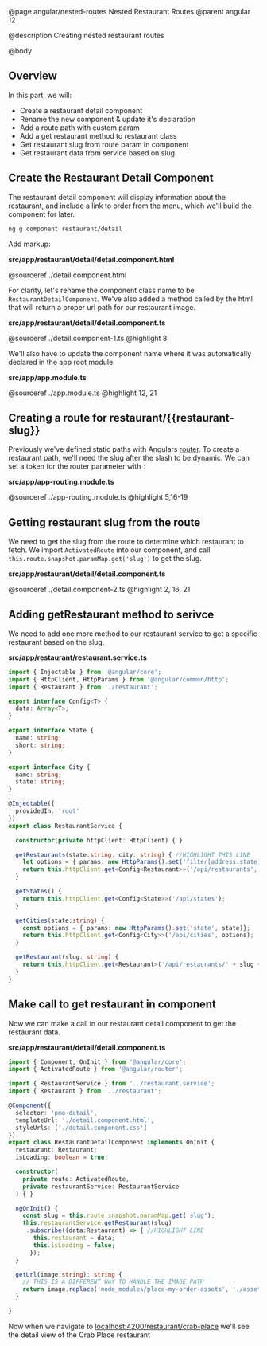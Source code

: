 @page angular/nested-routes Nested Restaurant Routes
@parent angular 12

@description Creating nested restaurant routes

@body

## Overview

In this part, we will:

- Create a restaurant detail component
- Rename the new component & update it's declaration
- Add a route path with custom param
- Add a get restaurant method to restaurant class
- Get restaurant slug from route param in component
- Get restaurant data from service based on slug

## Create the Restaurant Detail Component

The restaurant detail component will display information about the restaurant, and include a link to order from the menu, which we'll build the component for later. 

```bash
ng g component restaurant/detail
```

Add markup:

__src/app/restaurant/detail/detail.component.html__

@sourceref ./detail.component.html


For clarity, let's rename the component class name to be `RestaurantDetailComponent`. We've also added a method called by the html that will return a proper url path for our restaurant image. 

__src/app/restaurant/detail/detail.component.ts__

@sourceref ./detail.component-1.ts
@highlight 8

We'll also have to update the component name where it was automatically declared in the app root module.

__src/app/app.module.ts__

@sourceref ./app.module.ts
@highlight 12, 21

## Creating a route for restaurant/{{restaurant-slug}}

Previously we've defined static paths with Angulars <a href="https://angular.io/guide/router" target="_blank">router</a>. To create a restaurant path, we'll need the slug after the slash to be dynamic. We can set a token for the router parameter with `:`

__src/app/app-routing.module.ts__

@sourceref ./app-routing.module.ts
@highlight 5,16-19

## Getting restaurant slug from the route

We need to get the slug from the route to determine which restaurant to fetch. We import `ActivatedRoute` into our component, and call `this.route.snapshot.paramMap.get('slug')` to get the slug.

__src/app/restaurant/detail/detail.component.ts__

@sourceref ./detail.component-2.ts
@highlight 2, 16, 21

## Adding getRestaurant method to serivce

We need to add one more method to our restaurant service to get a specific restaurant based on the slug. 

__src/app/restaurant/restaurant.service.ts__

```typescript
import { Injectable } from '@angular/core';
import { HttpClient, HttpParams } from '@angular/common/http';
import { Restaurant } from './restaurant';

export interface Config<T> {
  data: Array<T>;
}

export interface State {
  name: string;
  short: string;
}

export interface City {
  name: string;
  state: string;
}

@Injectable({
  providedIn: 'root'
})
export class RestaurantService {

  constructor(private httpClient: HttpClient) { }

  getRestaurants(state:string, city: string) { //HIGHLIGHT THIS LINE
    let options = { params: new HttpParams().set('filter[address.state]', state).set('filter[address.city]', city) };
    return this.httpClient.get<Config<Restaurant>>('/api/restaurants', options);
  }

  getStates() {
    return this.httpClient.get<Config<State>>('/api/states');
  }

  getCities(state:string) {
    const options = { params: new HttpParams().set('state', state)};
    return this.httpClient.get<Config<City>>('/api/cities', options);
  }

  getRestaurant(slug: string) {
    return this.httpClient.get<Restaurant>('/api/restaurants/' + slug + '?');
  }
}
```

## Make call to get restaurant in component

Now we can make a call in our restaurant detail component to get the restaurant data.

__src/app/restaurant/detail/detail.component.ts__

```typescript
import { Component, OnInit } from '@angular/core';
import { ActivatedRoute } from '@angular/router';

import { RestaurantService } from '../restaurant.service';
import { Restaurant } from '../restaurant';

@Component({
  selector: 'pmo-detail',
  templateUrl: './detail.component.html',
  styleUrls: ['./detail.component.css']
})
export class RestaurantDetailComponent implements OnInit {
  restaurant: Restaurant;
  isLoading: boolean = true;

  constructor(
    private route: ActivatedRoute,
    private restaurantService: RestaurantService
  ) { }

  ngOnInit() {
    const slug = this.route.snapshot.paramMap.get('slug');
    this.restaurantService.getRestaurant(slug)
     .subscribe((data:Restaurant) => { //HIGHLIGHT LINE
       this.restaurant = data;
       this.isLoading = false;
      });
  }

  getUrl(image:string): string {
    // THIS IS A DIFFERENT WAY TO HANDLE THE IMAGE PATH
    return image.replace('node_modules/place-my-order-assets', './assets')
  }

}
```

Now when we navigate to  <a href="http://localhost:4200/restaurant/crab-place" target="_blank">localhost:4200/restaurant/crab-place</a> we'll see the detail view of the Crab Place restaurant
